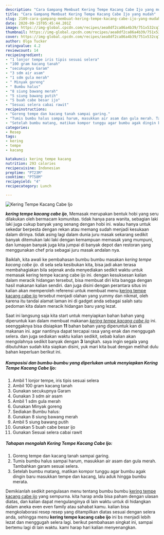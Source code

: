 ```yaml
---
description: "Cara Gampang Membuat Kering Tempe Kacang Cabe Ijo yang mudah"
title: "Cara Gampang Membuat Kering Tempe Kacang Cabe Ijo yang mudah"
slug: 2109-cara-gampang-membuat-kering-tempe-kacang-cabe-ijo-yang-mudah
date: 2020-09-15T05:45:44.201Z
image: https://img-global.cpcdn.com/recipes/aea8df2ca86a4b39/751x532cq70/kering-tempe-kacang-cabe-ijo-foto-resep-utama.jpg
thumbnail: https://img-global.cpcdn.com/recipes/aea8df2ca86a4b39/751x532cq70/kering-tempe-kacang-cabe-ijo-foto-resep-utama.jpg
cover: https://img-global.cpcdn.com/recipes/aea8df2ca86a4b39/751x532cq70/kering-tempe-kacang-cabe-ijo-foto-resep-utama.jpg
author: Olga Tucker
ratingvalue: 4.2
reviewcount: 14
recipeingredient:
- "1 lonjor tempe iris tipis sesuai selera"
- "100 gram kacang tanah"
- "secukupnya Garam"
- "3 sdm air asam"
- "1 sdm gula merah"
- " Minyak goreng"
- " Bumbu halus"
- "8 siung bawang merah"
- "5 siung bawang putih"
- "5 buah cabe besar ijo"
- "Sesuai selera cabai rawit"
recipeinstructions:
- "Goreng tempe dan kacang tanah sampai garing."
- "Tumis bumbu halus sampai harum, masukkan air asam dan gula merah. Tambahkan garam sesuai selera."
- "Setelah bumbu matang, matikan kompor tunggu agar bumbu agak dingin baru masukkan tempe dan kacang, lalu aduk hingga bumbu merata."
categories:
- Resep
tags:
- kering
- tempe
- kacang

katakunci: kering tempe kacang 
nutrition: 293 calories
recipecuisine: Indonesian
preptime: "PT23M"
cooktime: "PT58M"
recipeyield: "4"
recipecategory: Lunch

---
```



![Kering Tempe Kacang Cabe Ijo](https://img-global.cpcdn.com/recipes/aea8df2ca86a4b39/751x532cq70/kering-tempe-kacang-cabe-ijo-foto-resep-utama.jpg)

<b><i>kering tempe kacang cabe ijo</i></b>, Memasak merupakan bentuk hobi yang seru dilakukan oleh bermacam komunitas. tidak hanya para wanita, sebagian laki laki juga cukup banyak yang senang dengan hobi ini. walau hanya untuk sekedar berpesta dengan rekan atau memang sudah menjadi kesukaan dalam dirinya. tidak asing lagi dalam dunia juru masak sekarang sedikit banyak ditemukan laki laki dengan kemampuan memasak yang mumpuni, dan lumayan banyak juga kita jumpai di banyak depot dan restoran yang menggunakan chef pria sebagai juru masak andalan nya.

Baiklah, kita awali ke pembahasan bumbu bumbu masakan <i>kering tempe kacang cabe ijo</i>. di sela sela kesibukan kita, bisa jadi akan terasa membahagiakan bila sejenak anda menyediakan sedikit waktu untuk memasak kering tempe kacang cabe ijo ini. dengan kesuksesan kalian dalam meracik hidangan tersebut, bisa membuat diri kita bangga dengan hasil makanan kalian sendiri. dan juga disini dengan perantara situs ini kalian akan memperoleh referensi untuk membuat menu <u>kering tempe kacang cabe ijo</u> tersebut menjadi olahan yang yummy dan nikmat, oleh karena itu tandai alamat laman ini di gadget anda sebagai salah satu pedoman kita dalam meracik hidangan baru yang lezat.




Saat ini langsung saja kita start untuk menyiapkan bahan bahan yang diperuntuk kan dalam membuat makanan <u><i>kering tempe kacang cabe ijo</i></u> ini. seenggaknya bisa disiapkan <b>11</b> bahan bahan yang diperuntuk kan di makanan ini. agar nantinya dapat tercapai rasa yang enak dan menggugah selera. dan juga sediakan waktu kalian sedikit, sebab kalian akan mengolahnya sedikit banyak dengan <b>3</b> langkah. saya ingin segala yang dibutuhkan sudah kita siapkan disini, yuk mari kita buat dengan melihat dulu bahan keperluan berikut ini.

<!--inarticleads1-->

##### Komposisi dan bumbu-bumbu yang diperlukan untuk menyiapkan Kering Tempe Kacang Cabe Ijo:

1. Ambil 1 lonjor tempe, iris tipis sesuai selera
1. Ambil 100 gram kacang tanah
1. Gunakan secukupnya Garam
1. Gunakan 3 sdm air asam
1. Ambil 1 sdm gula merah
1. Gunakan  Minyak goreng
1. Sediakan  Bumbu halus:
1. Gunakan 8 siung bawang merah
1. Ambil 5 siung bawang putih
1. Gunakan 5 buah cabe besar ijo
1. Gunakan Sesuai selera cabai rawit




<!--inarticleads2-->

##### Tahapan mengolah Kering Tempe Kacang Cabe Ijo:

1. Goreng tempe dan kacang tanah sampai garing.
1. Tumis bumbu halus sampai harum, masukkan air asam dan gula merah. Tambahkan garam sesuai selera.
1. Setelah bumbu matang, matikan kompor tunggu agar bumbu agak dingin baru masukkan tempe dan kacang, lalu aduk hingga bumbu merata.




Demikianlah sedikit pengulasan menu tentang bumbu bumbu <u>kering tempe kacang cabe ijo</u> yang sempurna. kita harap anda bisa paham dengan ulasan diatas, dan kalian dapat mengulanginya di lain waktu untuk di hidangkan dalam aneka even even family atau sahabat kamu. kalian bisa mengkolaborasi resep resep yang ditampilkan diatas sesuai dengan selera anda, sehingga menu <b>kering tempe kacang cabe ijo</b> ini bs menjadi lebih lezat dan menggugah selera lagi. berikut pembahasan singkat ini, sampai bertemu lagi di lain waktu. kami harap hari kalian menyenangkan.
